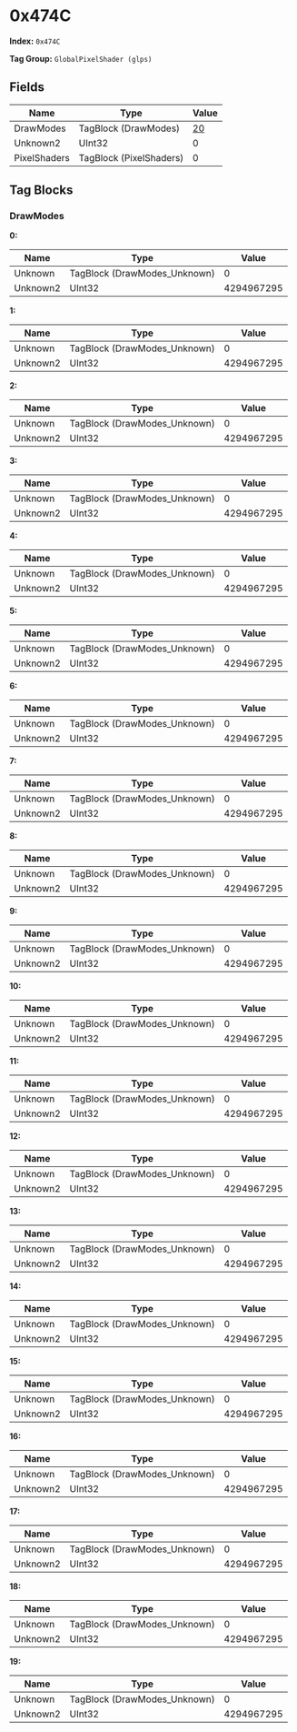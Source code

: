# 0x474C

**Index:** ```0x474C```

**Tag Group:** ```GlobalPixelShader (glps)```

## Fields

Name	| Type	| Value
---	|---	|---	|
DrawModes	|TagBlock (DrawModes)	|[20](#drawmodes)
Unknown2	|UInt32	|0
PixelShaders	|TagBlock (PixelShaders)	|0


## Tag Blocks

### DrawModes

**0:**

Name	| Type	| Value
---	|---	|---	|
Unknown	|TagBlock (DrawModes_Unknown)	|0
Unknown2	|UInt32	|4294967295


**1:**

Name	| Type	| Value
---	|---	|---	|
Unknown	|TagBlock (DrawModes_Unknown)	|0
Unknown2	|UInt32	|4294967295


**2:**

Name	| Type	| Value
---	|---	|---	|
Unknown	|TagBlock (DrawModes_Unknown)	|0
Unknown2	|UInt32	|4294967295


**3:**

Name	| Type	| Value
---	|---	|---	|
Unknown	|TagBlock (DrawModes_Unknown)	|0
Unknown2	|UInt32	|4294967295


**4:**

Name	| Type	| Value
---	|---	|---	|
Unknown	|TagBlock (DrawModes_Unknown)	|0
Unknown2	|UInt32	|4294967295


**5:**

Name	| Type	| Value
---	|---	|---	|
Unknown	|TagBlock (DrawModes_Unknown)	|0
Unknown2	|UInt32	|4294967295


**6:**

Name	| Type	| Value
---	|---	|---	|
Unknown	|TagBlock (DrawModes_Unknown)	|0
Unknown2	|UInt32	|4294967295


**7:**

Name	| Type	| Value
---	|---	|---	|
Unknown	|TagBlock (DrawModes_Unknown)	|0
Unknown2	|UInt32	|4294967295


**8:**

Name	| Type	| Value
---	|---	|---	|
Unknown	|TagBlock (DrawModes_Unknown)	|0
Unknown2	|UInt32	|4294967295


**9:**

Name	| Type	| Value
---	|---	|---	|
Unknown	|TagBlock (DrawModes_Unknown)	|0
Unknown2	|UInt32	|4294967295


**10:**

Name	| Type	| Value
---	|---	|---	|
Unknown	|TagBlock (DrawModes_Unknown)	|0
Unknown2	|UInt32	|4294967295


**11:**

Name	| Type	| Value
---	|---	|---	|
Unknown	|TagBlock (DrawModes_Unknown)	|0
Unknown2	|UInt32	|4294967295


**12:**

Name	| Type	| Value
---	|---	|---	|
Unknown	|TagBlock (DrawModes_Unknown)	|0
Unknown2	|UInt32	|4294967295


**13:**

Name	| Type	| Value
---	|---	|---	|
Unknown	|TagBlock (DrawModes_Unknown)	|0
Unknown2	|UInt32	|4294967295


**14:**

Name	| Type	| Value
---	|---	|---	|
Unknown	|TagBlock (DrawModes_Unknown)	|0
Unknown2	|UInt32	|4294967295


**15:**

Name	| Type	| Value
---	|---	|---	|
Unknown	|TagBlock (DrawModes_Unknown)	|0
Unknown2	|UInt32	|4294967295


**16:**

Name	| Type	| Value
---	|---	|---	|
Unknown	|TagBlock (DrawModes_Unknown)	|0
Unknown2	|UInt32	|4294967295


**17:**

Name	| Type	| Value
---	|---	|---	|
Unknown	|TagBlock (DrawModes_Unknown)	|0
Unknown2	|UInt32	|4294967295


**18:**

Name	| Type	| Value
---	|---	|---	|
Unknown	|TagBlock (DrawModes_Unknown)	|0
Unknown2	|UInt32	|4294967295


**19:**

Name	| Type	| Value
---	|---	|---	|
Unknown	|TagBlock (DrawModes_Unknown)	|0
Unknown2	|UInt32	|4294967295


